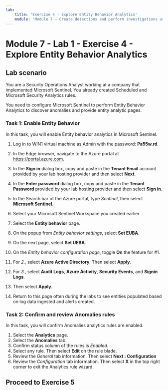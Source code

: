 ```yaml
---
lab:
    title: 'Exercise 4 - Explore Entity Behavior Analytics'
    module: 'Module 7 - Create detections and perform investigations using Microsoft Sentinel'
---
```


# Module 7 - Lab 1 - Exercise 4 - Explore Entity Behavior Analytics

## Lab scenario

You are a Security Operations Analyst working at a company that implemented Microsoft Sentinel. You already created Scheduled and Microsoft Security Analytics rules. 


You need to configure Microsoft Sentinel to perform Entity Behavior Analytics to discover anomalies and provide entity analytic pages.


### Task 1: Enable Entity Behavior 

In this task, you will enable Entity behavior analytics in Microsoft Sentinel.

1. Log in to WIN1 virtual machine as Admin with the password: **Pa55w.rd**.  

1. In the Edge browser, navigate to the Azure portal at https://portal.azure.com.

1. In the **Sign in** dialog box, copy and paste in the **Tenant Email** account provided by your lab hosting provider and then select **Next**.

1. In the **Enter password** dialog box, copy and paste in the **Tenant Password** provided by your lab hosting provider and then select **Sign in**.

1. In the Search bar of the Azure portal, type *Sentinel*, then select **Microsoft Sentinel**.

1. Select your Microsoft Sentinel Workspace you created earlier.

1. Select the **Entity behavior** page.
1. On the popup from *Entity behavior settings*, select **Set EUBA**.
1. On the next page, select  **Set UEBA**.
1. On the *Entity behavior configuration page*, toggle **On** the feature for #1. 
1. For *2.*, select **Azure Active Directory**. Then select **Apply**.
1. For *3.*, select **Audit Logs**, **Azure Activity**, **Security Events**, and **Signin Logs**. 
1. Then select **Apply**.
1. Return to this page often during the labs to see entities populated based on log data ingested and alerts created.


### Task 2: Confirm and review Anomalies rules

In this task, you will confirm Anomalies analytics rules are enabled.

1. Select the **Analytics** page.
1. Select the **Anomalies** tab.
1. Confirm status column of the rules is *Enabled*.
1. Select any rule. Then select **Edit** on the rule blade.
1. Review the *General* tab information. Then select **Next : Configuration**
1. Review the *Configuration* tab information. Then select **X** in the top right corner to exit the Analytics rule wizard.


## Proceed to Exercise 5
